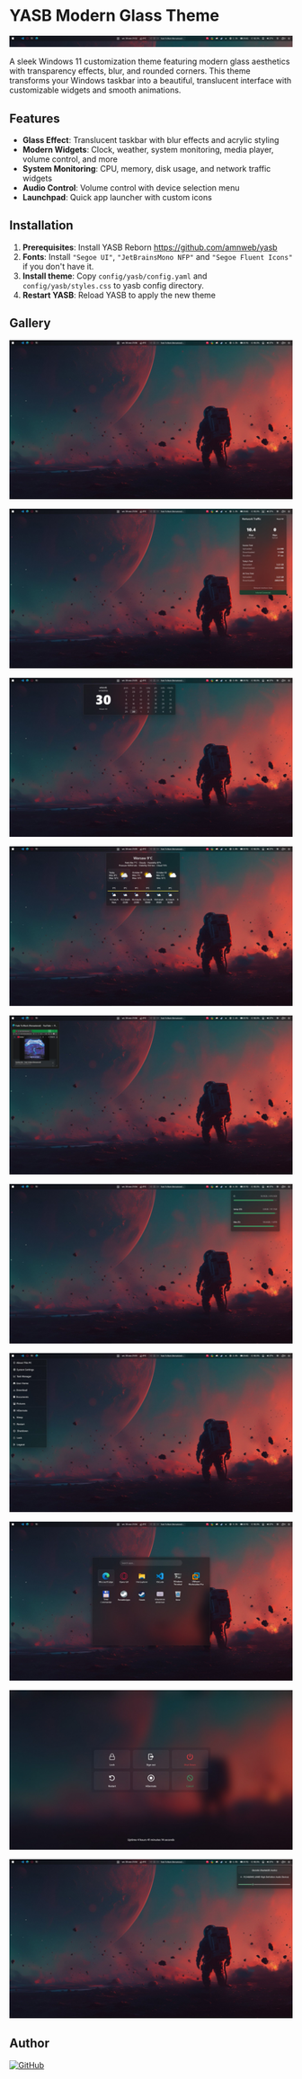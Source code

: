 # YASB Modern Glass Theme

![Theme Overview](./gallery/preview.png)

A sleek Windows 11 customization theme featuring modern glass aesthetics with transparency effects, blur, and rounded corners. This theme transforms your Windows taskbar into a beautiful, translucent interface with customizable widgets and smooth animations.

## Features

- **Glass Effect**: Translucent taskbar with blur effects and acrylic styling
- **Modern Widgets**: Clock, weather, system monitoring, media player, volume control, and more
- **System Monitoring**: CPU, memory, disk usage, and network traffic widgets
- **Audio Control**: Volume control with device selection menu
- **Launchpad**: Quick app launcher with custom icons

## Installation

1. **Prerequisites**: Install YASB Reborn https://github.com/amnweb/yasb
2. **Fonts**: Install `"Segoe UI"`, `"JetBrainsMono NFP"` and `"Segoe Fluent Icons"` if you don't have it.
2. **Install theme**: Copy `config/yasb/config.yaml` and `config/yasb/styles.css` to yasb config directory.
5. **Restart YASB**: Reload YASB to apply the new theme

## Gallery


![Preview 1](./gallery/preview-01.jpg)

![Preview 2](./gallery/preview-02.jpg)

![Preview 3](./gallery/preview-03.jpg)

![Preview 4](./gallery/preview-04.jpg)

![Preview 5](./gallery/preview-05.jpg)

![Preview 6](./gallery/preview-06.jpg)

![Preview 7](./gallery/preview-07.jpg)

![Preview 8](./gallery/preview-08.jpg)

![Preview 9](./gallery/preview-09.jpg)

![Preview 10](./gallery/preview-10.jpg)

## Author
[![GitHub](https://img.shields.io/badge/GitHub-airfortech-181717?logo=github&style=flat-square)](https://github.com/airfortech)